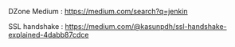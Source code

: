 DZone
Medium : https://medium.com/search?q=jenkin

SSL handshake : https://medium.com/@kasunpdh/ssl-handshake-explained-4dabb87cdce
